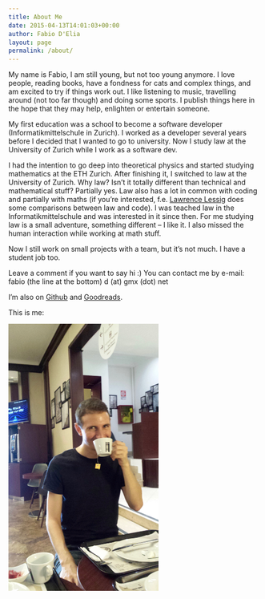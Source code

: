 ```yaml
---
title: About Me
date: 2015-04-13T14:01:03+00:00
author: Fabio D'Elia
layout: page
permalink: /about/
---
```

My name is Fabio, I am still young, but not too young anymore. I love people, reading books, have a fondness for cats and complex things, and am excited to try if things work out. I like listening to music, travelling around (not too far though) and doing some sports. I publish things here in the hope that they may help, enlighten or entertain someone.

My first education was a school to become a software developer (Informatikmittelschule in Zurich). I worked as a developer several years before I decided that I wanted to go to university. Now I study law at the University of Zurich while I work as a software dev.

I had the intention to go deep into theoretical physics and started studying mathematics at the ETH Zurich. After finishing it, I switched to law at the University of Zurich. Why law? Isn&#8217;t it totally different than technical and mathematical stuff? Partially yes. Law also has a lot in common with coding and partially with maths (if you&#8217;re interested, f.e. <a href="https://en.wikipedia.org/wiki/Lawrence_Lessig" target="_blank" rel="noopener">Lawrence Lessig</a> does some comparisons between law and code). I was teached law in the Informatikmittelschule and was interested in it since then. For me studying law is a small adventure, something different &#8211; I like it. I also missed the human interaction while working at math stuff.

Now I still work on small projects with a team, but it&#8217;s not much. I have a student job too.

Leave a comment if you want to say hi :) You can contact me by e-mail: fabio (the line at the bottom) d (at) gmx (dot) net

I&#8217;m also on [Github](https://github.com/fdelia/) and [Goodreads](https://www.goodreads.com/user/show/38172824-fabio).

This is me:

<!--[<img class="alignnone size-medium wp-image-279" src="/wp-content/uploads/2015/04/10458378_1043507712329992_7596479254791654183_n-300x300.jpg" alt="me" width="300" height="300" srcset="/wp-content/uploads/2015/04/10458378_1043507712329992_7596479254791654183_n-300x300.jpg 300w, /wp-content/uploads/2015/04/10458378_1043507712329992_7596479254791654183_n-150x150.jpg 150w, /wp-content/uploads/2015/04/10458378_1043507712329992_7596479254791654183_n-768x769.jpg 768w, /wp-content/uploads/2015/04/10458378_1043507712329992_7596479254791654183_n-250x250.jpg 250w, /wp-content/uploads/2015/04/10458378_1043507712329992_7596479254791654183_n-174x174.jpg 174w, /wp-content/uploads/2015/04/10458378_1043507712329992_7596479254791654183_n.jpg 851w" sizes="(max-width: 300px) 100vw, 300px" />](/wp-content/uploads/2015/04/10458378_1043507712329992_7596479254791654183_n.jpg)-->
<!--![me](/assets/20160912_094751.jpg)-->
<img src="/assets/20160912_094751.jpg" width="300px">